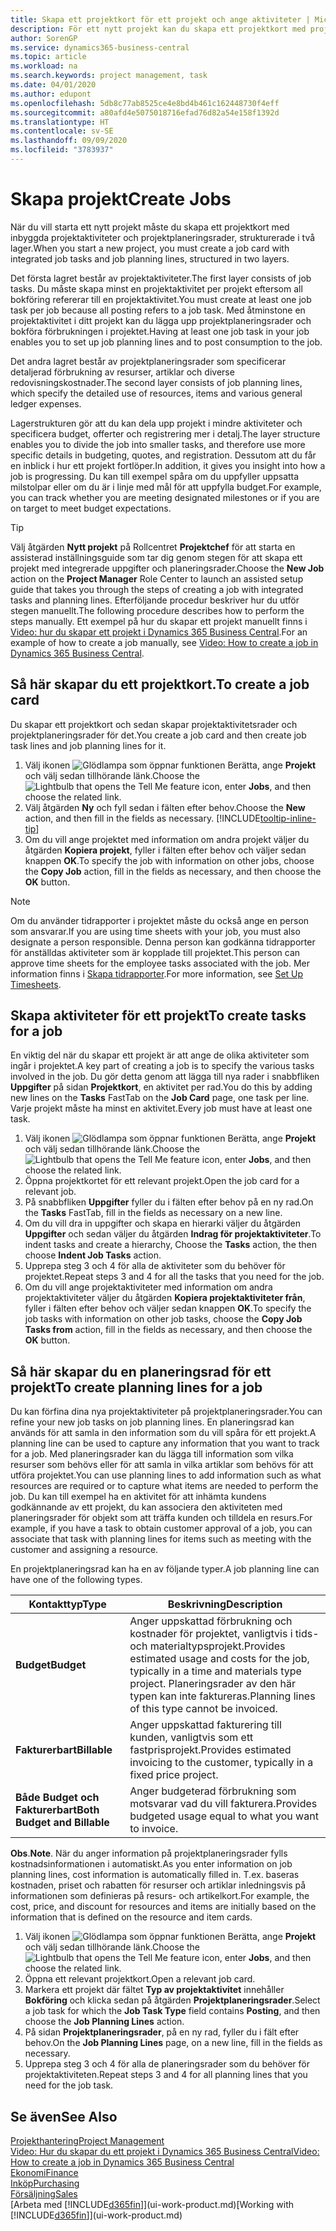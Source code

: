 ```yaml
---
title: Skapa ett projektkort för ett projekt och ange aktiviteter | Microsoft Docs
description: För ett nytt projekt kan du skapa ett projektkort med projektaktiviteterna och planeringsrader för att hantera hur och budgetar.
author: SorenGP
ms.service: dynamics365-business-central
ms.topic: article
ms.workload: na
ms.search.keywords: project management, task
ms.date: 04/01/2020
ms.author: edupont
ms.openlocfilehash: 5db8c77ab8525ce4e8bd4b461c162448730f4eff
ms.sourcegitcommit: a80afd4e5075018716efad76d82a54e158f1392d
ms.translationtype: HT
ms.contentlocale: sv-SE
ms.lasthandoff: 09/09/2020
ms.locfileid: "3783937"
---
```

# <a name="create-jobs"></a><span data-ttu-id="bd55f-103">Skapa projekt</span><span class="sxs-lookup"><span data-stu-id="bd55f-103">Create Jobs</span></span>
<span data-ttu-id="bd55f-104">När du vill starta ett nytt projekt måste du skapa ett projektkort med inbyggda projektaktiviteter och projektplaneringsrader, strukturerade i två lager.</span><span class="sxs-lookup"><span data-stu-id="bd55f-104">When you start a new project, you must create a job card with integrated job tasks and job planning lines, structured in two layers.</span></span>  

<span data-ttu-id="bd55f-105">Det första lagret består av projektaktiviteter.</span><span class="sxs-lookup"><span data-stu-id="bd55f-105">The first layer consists of job tasks.</span></span> <span data-ttu-id="bd55f-106">Du måste skapa minst en projektaktivitet per projekt eftersom all bokföring refererar till en projektaktivitet.</span><span class="sxs-lookup"><span data-stu-id="bd55f-106">You must create at least one job task per job because all posting refers to a job task.</span></span> <span data-ttu-id="bd55f-107">Med åtminstone en projektaktivitet i ditt projekt kan du lägga upp projektplaneringsrader och bokföra förbrukningen i projektet.</span><span class="sxs-lookup"><span data-stu-id="bd55f-107">Having at least one job task in your job enables you to set up job planning lines and to post consumption to the job.</span></span>

<span data-ttu-id="bd55f-108">Det andra lagret består av projektplaneringsrader som specificerar detaljerad förbrukning av resurser, artiklar och diverse redovisningskostnader.</span><span class="sxs-lookup"><span data-stu-id="bd55f-108">The second layer consists of job planning lines, which specify the detailed use of resources, items and various general ledger expenses.</span></span>

<span data-ttu-id="bd55f-109">Lagerstrukturen gör att du kan dela upp projekt i mindre aktiviteter och specificera budget, offerter och registrering mer i detalj.</span><span class="sxs-lookup"><span data-stu-id="bd55f-109">The layer structure enables you to divide the job into smaller tasks, and therefore use more specific details in budgeting, quotes, and registration.</span></span> <span data-ttu-id="bd55f-110">Dessutom att du får en inblick i hur ett projekt fortlöper.</span><span class="sxs-lookup"><span data-stu-id="bd55f-110">In addition, it gives you insight into how a job is progressing.</span></span> <span data-ttu-id="bd55f-111">Du kan till exempel spåra om du uppfyller uppsatta milstolpar eller om du är i linje med mål för att uppfylla budget.</span><span class="sxs-lookup"><span data-stu-id="bd55f-111">For example, you can track whether you are meeting designated milestones or if you are on target to meet budget expectations.</span></span>

> [!TIP]
> <span data-ttu-id="bd55f-112">Välj åtgärden **Nytt projekt** på Rollcentret **Projektchef** för att starta en assisterad inställningsguide som tar dig genom stegen för att skapa ett projekt med integrerade uppgifter och planeringsrader.</span><span class="sxs-lookup"><span data-stu-id="bd55f-112">Choose the **New Job** action on the **Project Manager** Role Center to launch an assisted setup guide that takes you through the steps of creating a job with integrated tasks and planning lines.</span></span> <span data-ttu-id="bd55f-113">Efterföljande procedur beskriver hur du utför stegen manuellt.</span><span class="sxs-lookup"><span data-stu-id="bd55f-113">The following procedure describes how to perform the steps manually.</span></span> <span data-ttu-id="bd55f-114">Ett exempel på hur du skapar ett projekt manuellt finns i [Video: hur du skapar ett projekt i Dynamics 365 Business Central](https://www.youtube.com/watch?v=VqaPWr7BWmw).</span><span class="sxs-lookup"><span data-stu-id="bd55f-114">For an example of how to create a job manually, see [Video: How to create a job in Dynamics 365 Business Central](https://www.youtube.com/watch?v=VqaPWr7BWmw).</span></span>

## <a name="to-create-a-job-card"></a><span data-ttu-id="bd55f-115">Så här skapar du ett projektkort.</span><span class="sxs-lookup"><span data-stu-id="bd55f-115">To create a job card</span></span>
<span data-ttu-id="bd55f-116">Du skapar ett projektkort och sedan skapar projektaktivitetsrader och projektplaneringsrader för det.</span><span class="sxs-lookup"><span data-stu-id="bd55f-116">You create a job card and then create job task lines and job planning lines for it.</span></span>

1. <span data-ttu-id="bd55f-117">Välj ikonen ![Glödlampa som öppnar funktionen Berätta](media/ui-search/search_small.png "Berätta vad du vill göra"), ange **Projekt** och välj sedan tillhörande länk.</span><span class="sxs-lookup"><span data-stu-id="bd55f-117">Choose the ![Lightbulb that opens the Tell Me feature](media/ui-search/search_small.png "Tell me what you want to do") icon, enter **Jobs**, and then choose the related link.</span></span>  
2. <span data-ttu-id="bd55f-118">Välj åtgärden **Ny** och fyll sedan i fälten efter behov.</span><span class="sxs-lookup"><span data-stu-id="bd55f-118">Choose the **New** action, and then fill in the fields as necessary.</span></span> [!INCLUDE[tooltip-inline-tip](includes/tooltip-inline-tip_md.md)]
3. <span data-ttu-id="bd55f-119">Om du vill ange projektet med information om andra projekt väljer du åtgärden **Kopiera projekt**, fyller i fälten efter behov och väljer sedan knappen **OK**.</span><span class="sxs-lookup"><span data-stu-id="bd55f-119">To specify the job with information on other jobs, choose the **Copy Job** action, fill in the fields as necessary, and then choose the **OK** button.</span></span>

> [!NOTE]  
>   <span data-ttu-id="bd55f-120">Om du använder tidrapporter i projektet måste du också ange en person som ansvarar.</span><span class="sxs-lookup"><span data-stu-id="bd55f-120">If you are using time sheets with your job, you must also designate a person responsible.</span></span> <span data-ttu-id="bd55f-121">Denna person kan godkänna tidrapporter för anställdas aktiviteter som är kopplade till projektet.</span><span class="sxs-lookup"><span data-stu-id="bd55f-121">This person can approve time sheets for the employee tasks associated with the job.</span></span> <span data-ttu-id="bd55f-122">Mer information finns i [Skapa tidrapporter](projects-how-setup-time-sheets.md).</span><span class="sxs-lookup"><span data-stu-id="bd55f-122">For more information, see [Set Up Timesheets](projects-how-setup-time-sheets.md).</span></span>

## <a name="to-create-tasks-for-a-job"></a><span data-ttu-id="bd55f-123">Skapa aktiviteter för ett projekt</span><span class="sxs-lookup"><span data-stu-id="bd55f-123">To create tasks for a job</span></span>
<span data-ttu-id="bd55f-124">En viktig del när du skapar ett projekt är att ange de olika aktiviteter som ingår i projektet.</span><span class="sxs-lookup"><span data-stu-id="bd55f-124">A key part of creating a job is to specify the various tasks involved in the job.</span></span> <span data-ttu-id="bd55f-125">Du gör detta genom att lägga till nya rader i snabbfliken **Uppgifter** på sidan **Projektkort**, en aktivitet per rad.</span><span class="sxs-lookup"><span data-stu-id="bd55f-125">You do this by adding new lines on the **Tasks** FastTab on the **Job Card** page, one task per line.</span></span> <span data-ttu-id="bd55f-126">Varje projekt måste ha minst en aktivitet.</span><span class="sxs-lookup"><span data-stu-id="bd55f-126">Every job must have at least one task.</span></span>

1. <span data-ttu-id="bd55f-127">Välj ikonen ![Glödlampa som öppnar funktionen Berätta](media/ui-search/search_small.png "Berätta vad du vill göra"), ange **Projekt** och välj sedan tillhörande länk.</span><span class="sxs-lookup"><span data-stu-id="bd55f-127">Choose the ![Lightbulb that opens the Tell Me feature](media/ui-search/search_small.png "Tell me what you want to do") icon, enter **Jobs**, and then choose the related link.</span></span>
2. <span data-ttu-id="bd55f-128">Öppna projektkortet för ett relevant projekt.</span><span class="sxs-lookup"><span data-stu-id="bd55f-128">Open the job card for a relevant job.</span></span>
3. <span data-ttu-id="bd55f-129">På snabbfliken **Uppgifter** fyller du i fälten efter behov på en ny rad.</span><span class="sxs-lookup"><span data-stu-id="bd55f-129">On the **Tasks** FastTab, fill in the fields as necessary on a new line.</span></span>
4. <span data-ttu-id="bd55f-130">Om du vill dra in uppgifter och skapa en hierarki väljer du åtgärden **Uppgifter** och sedan väljer du åtgärden **Indrag för projektaktiviteter**.</span><span class="sxs-lookup"><span data-stu-id="bd55f-130">To indent tasks and create a hierarchy, Choose the **Tasks** action, the then choose **Indent Job Tasks** action.</span></span>
5. <span data-ttu-id="bd55f-131">Upprepa steg 3 och 4 för alla de aktiviteter som du behöver för projektet.</span><span class="sxs-lookup"><span data-stu-id="bd55f-131">Repeat steps 3 and 4 for all the tasks that you need for the job.</span></span>
6. <span data-ttu-id="bd55f-132">Om du vill ange projektaktiviteter med information om andra projektaktiviteter väljer du åtgärden **Kopiera projektaktiviteter från**, fyller i fälten efter behov och väljer sedan knappen **OK**.</span><span class="sxs-lookup"><span data-stu-id="bd55f-132">To specify the job tasks with information on other job tasks, choose the **Copy Job Tasks from** action, fill in the fields as necessary, and then choose the **OK** button.</span></span>

## <a name="to-create-planning-lines-for-a-job"></a><span data-ttu-id="bd55f-133">Så här skapar du en planeringsrad för ett projekt</span><span class="sxs-lookup"><span data-stu-id="bd55f-133">To create planning lines for a job</span></span>
<span data-ttu-id="bd55f-134">Du kan förfina dina nya projektaktiviteter på projektplaneringsrader.</span><span class="sxs-lookup"><span data-stu-id="bd55f-134">You can refine your new job tasks on job planning lines.</span></span> <span data-ttu-id="bd55f-135">En planeringsrad kan används för att samla in den information som du vill spåra för ett projekt.</span><span class="sxs-lookup"><span data-stu-id="bd55f-135">A planning line can be used to capture any information that you want to track for a job.</span></span> <span data-ttu-id="bd55f-136">Med planeringsrader kan du lägga till information som vilka resurser som behövs eller för att samla in vilka artiklar som behövs för att utföra projektet.</span><span class="sxs-lookup"><span data-stu-id="bd55f-136">You can use planning lines to add information such as what resources are required or to capture what items are needed to perform the job.</span></span> <span data-ttu-id="bd55f-137">Du kan till exempel ha en aktivitet för att inhämta kundens godkännande av ett projekt, du kan associera den aktiviteten med planeringsrader för objekt som att träffa kunden och tilldela en resurs.</span><span class="sxs-lookup"><span data-stu-id="bd55f-137">For example, if you have a task to obtain customer approval of a job, you can associate that task with planning lines for items such as meeting with the customer and assigning a resource.</span></span>  

<span data-ttu-id="bd55f-138">En projektplaneringsrad kan ha en av följande typer.</span><span class="sxs-lookup"><span data-stu-id="bd55f-138">A job planning line can have one of the following types.</span></span>  

| <span data-ttu-id="bd55f-139">Kontakttyp</span><span class="sxs-lookup"><span data-stu-id="bd55f-139">Type</span></span> | <span data-ttu-id="bd55f-140">Beskrivning</span><span class="sxs-lookup"><span data-stu-id="bd55f-140">Description</span></span> |
| --- | --- |
| <span data-ttu-id="bd55f-141">**Budget**</span><span class="sxs-lookup"><span data-stu-id="bd55f-141">**Budget**</span></span> |<span data-ttu-id="bd55f-142">Anger uppskattad förbrukning och kostnader för projektet, vanligtvis i tids- och materialtypsprojekt.</span><span class="sxs-lookup"><span data-stu-id="bd55f-142">Provides estimated usage and costs for the job, typically in a time and materials type project.</span></span> <span data-ttu-id="bd55f-143">Planeringsrader av den här typen kan inte faktureras.</span><span class="sxs-lookup"><span data-stu-id="bd55f-143">Planning lines of this type cannot be invoiced.</span></span> |
| <span data-ttu-id="bd55f-144">**Fakturerbart**</span><span class="sxs-lookup"><span data-stu-id="bd55f-144">**Billable**</span></span> |<span data-ttu-id="bd55f-145">Anger uppskattad fakturering till kunden, vanligtvis som ett fastprisprojekt.</span><span class="sxs-lookup"><span data-stu-id="bd55f-145">Provides estimated invoicing to the customer, typically in a fixed price project.</span></span> |
| <span data-ttu-id="bd55f-146">**Både Budget och Fakturerbart**</span><span class="sxs-lookup"><span data-stu-id="bd55f-146">**Both Budget and Billable**</span></span> |<span data-ttu-id="bd55f-147">Anger budgeterad förbrukning som motsvarar vad du vill fakturera.</span><span class="sxs-lookup"><span data-stu-id="bd55f-147">Provides budgeted usage equal to what you want to invoice.</span></span> |

<span data-ttu-id="bd55f-148">**Obs**.</span><span class="sxs-lookup"><span data-stu-id="bd55f-148">**Note**.</span></span> <span data-ttu-id="bd55f-149">När du anger information på projektplaneringsrader fylls kostnadsinformationen i automatiskt.</span><span class="sxs-lookup"><span data-stu-id="bd55f-149">As you enter information on job planning lines, cost information is automatically filled in.</span></span> <span data-ttu-id="bd55f-150">T.ex. baseras kostnaden, priset och rabatten för resurser och artiklar inledningsvis på informationen som definieras på resurs- och artikelkort.</span><span class="sxs-lookup"><span data-stu-id="bd55f-150">For example, the cost, price, and discount for resources and items are initially based on the information that is defined on the resource and item cards.</span></span>

1. <span data-ttu-id="bd55f-151">Välj ikonen ![Glödlampa som öppnar funktionen Berätta](media/ui-search/search_small.png "Berätta vad du vill göra"), ange **Projekt** och välj sedan tillhörande länk.</span><span class="sxs-lookup"><span data-stu-id="bd55f-151">Choose the ![Lightbulb that opens the Tell Me feature](media/ui-search/search_small.png "Tell me what you want to do") icon, enter **Jobs**, and then choose the related link.</span></span>
2. <span data-ttu-id="bd55f-152">Öppna ett relevant projektkort.</span><span class="sxs-lookup"><span data-stu-id="bd55f-152">Open a relevant job card.</span></span>
3. <span data-ttu-id="bd55f-153">Markera ett projekt där fältet **Typ av projektaktivitet** innehåller **Bokföring** och klicka sedan på åtgärden **Projektplaneringsrader**.</span><span class="sxs-lookup"><span data-stu-id="bd55f-153">Select a job task for which the **Job Task Type** field contains **Posting**, and then choose the **Job Planning Lines** action.</span></span>  
4. <span data-ttu-id="bd55f-154">På sidan **Projektplaneringsrader**, på en ny rad, fyller du i fält efter behov.</span><span class="sxs-lookup"><span data-stu-id="bd55f-154">On the **Job Planning Lines** page, on a new line, fill in the fields as necessary.</span></span>
5. <span data-ttu-id="bd55f-155">Upprepa steg 3 och 4 för alla de planeringsrader som du behöver för projektaktiviteten.</span><span class="sxs-lookup"><span data-stu-id="bd55f-155">Repeat steps 3 and 4 for all planning lines that you need for the job task.</span></span>

## <a name="see-also"></a><span data-ttu-id="bd55f-156">Se även</span><span class="sxs-lookup"><span data-stu-id="bd55f-156">See Also</span></span>

[<span data-ttu-id="bd55f-157">Projekthantering</span><span class="sxs-lookup"><span data-stu-id="bd55f-157">Project Management</span></span>](projects-manage-projects.md)  
[<span data-ttu-id="bd55f-158">Video: Hur du skapar du ett projekt i Dynamics 365 Business Central</span><span class="sxs-lookup"><span data-stu-id="bd55f-158">Video: How to create a job in Dynamics 365 Business Central</span></span>](https://www.youtube.com/watch?v=VqaPWr7BWmw)  
[<span data-ttu-id="bd55f-159">Ekonomi</span><span class="sxs-lookup"><span data-stu-id="bd55f-159">Finance</span></span>](finance.md)  
[<span data-ttu-id="bd55f-160">Inköp</span><span class="sxs-lookup"><span data-stu-id="bd55f-160">Purchasing</span></span>](purchasing-manage-purchasing.md)  
[<span data-ttu-id="bd55f-161">Försäljning</span><span class="sxs-lookup"><span data-stu-id="bd55f-161">Sales</span></span>](sales-manage-sales.md)  
<span data-ttu-id="bd55f-162">[Arbeta med [!INCLUDE[d365fin](includes/d365fin_md.md)]](ui-work-product.md)</span><span class="sxs-lookup"><span data-stu-id="bd55f-162">[Working with [!INCLUDE[d365fin](includes/d365fin_md.md)]](ui-work-product.md)</span></span>  
